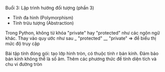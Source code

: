 Buổi 3: Lập trình hướng đối tượng (phần 3)
- Tính đa hình (Polymorphism)
- Tính trừu tượng (Abstraction)



Trong Python, không từ khóa "private" hay "protected" như các ngôn ngữ khác. Thay vào quy ước như sau
_ "protected"
__ "private"
=> để biểu thị mức độ truy cập

Bài tập tính đóng gói: tạo lớp hình tròn, có thuộc tính r bán kính. Đảm bảo bán kính không thể là số âm. Thêm các phương thức để tính diện tích và chu vi đường tròn